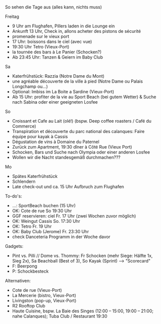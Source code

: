 So sehen die Tage aus (alles kann, nichts muss)

Freitag
- 9 Uhr am Flughafen, Pillers laden in die Lounge ein
- Ankunft 13 Uhr, Check in, allons acheter des pistons de sécurité
- promenade sur le vieux port
- 17 Uhr: boissons dans le ciel (avec vue)
- 19:30 Uhr Tetro (Vieux-Port)
- la tournée des bars à Le Panier (Schocken?)
- Ab 23:45 Uhr: Tanzen & Geiern im Baby Club

Sa
- Katerfrühstück: Razzia (Notre Dame du Mont)
- une agréable découverte de la ville à pied (Notre Dame ou Palais Longchamp ou…)
- Optional: Imbiss im La Boite a Sardine (Vieux-Port)
- Ab 15 Uhr: profiter de la vie au Sport Beach (bei gutem Wetter) & Suche nach Sabina oder einer geeigneten Losfee

So
- Croissant et Cafe au Lait (olé!) (bspw. Deep coffee roasters / Café du Commerce)
- Transpiration et découverte du parc national des calanques: Faire équipe pour kayak à Cassis
- Dégustation de vins à Domaine du Paternel
- Zurück zum Apartment, 19:30 dîner à Côté Rue (Vieux Port)
- Schocken, Bars und Suche nach Olympia oder einer anderen Losfee
- Wollen wir die Nacht standesgemäß durchmachen???

Mo
- Spätes Katerfrühstück
- Schlendern
- Late check-out und ca. 15 Uhr Aufbruch zum Flughafen

To-do's:
- ...: SportBeach buchen (15 Uhr)
- OK: Cote de rue So 19:30 Uhr
- GGF reservieren: ciel Fr. 17 Uhr (zwei Wochen zuvor möglich)
- OK: Weingut Cassis So. 17:30 Uhr
- OK: Tetro Fr. 19 Uhr
- OK: Baby Club (Jerome) Fr. 23:30 Uhr
- check Danceteria Programm in der Woche davor

Gadgets:
- Pint vs. Pilli // Dome vs. Thommy: Fr Schocken (mehr Siege: Hälfte 1x, Sieg 2x), Sa Beachball (Best of 3), So Kayak (Sprint) --> "Scorecard"
- F: Beerpong
- P: Schockbesteck

Alternativen:
- Cote de rue (Vieux-Port)
- La Mercerie (bistro, Vieux-Port)
- Livingston (pop-up, Vieux-Port)
- R2 Rooftop Club
- Haute Cuisine, bspw. La Baie des Singes (12:00 – 15:00, 19:00 – 21:00; nahe Calanques); Tuba Club / Restaurant 19:30

